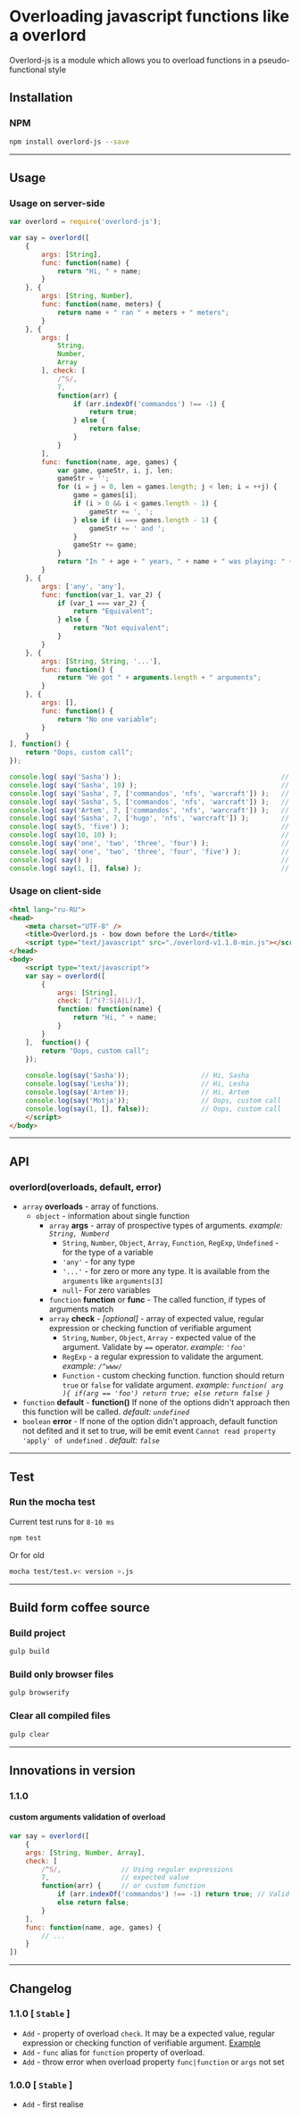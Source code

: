 # Overloading javascript functions like a overlord 
Overlord-js is a module which allows you to overload functions in a pseudo-functional style

## Installation
### NPM
```sh
npm install overlord-js --save
```

------------------------------------

## Usage
### Usage on server-side
```js
var overlord = require('overlord-js');

var say = overlord([
    {
        args: [String],
        func: function(name) {
            return "Hi, " + name;
        }
    }, {
        args: [String, Number],
        func: function(name, meters) {
            return name + " ran " + meters + " meters";
        }
    }, {
        args: [
            String, 
            Number, 
            Array
        ], check: [
            /^S/, 
            7, 
            function(arr) {
                if (arr.indexOf('commandos') !== -1) {
                    return true;
                } else {
                    return false;
                }
            }
        ],
        func: function(name, age, games) {
            var game, gameStr, i, j, len;
            gameStr = '';
            for (i = j = 0, len = games.length; j < len; i = ++j) {
                game = games[i];
                if (i > 0 && i < games.length - 1) {
                    gameStr += ', ';
                } else if (i === games.length - 1) {
                    gameStr += ' and ';
                }
                gameStr += game;
            }
            return "In " + age + " years, " + name + " was playing: " + gameStr;
        }
    }, {
        args: ['any', 'any'],
        func: function(var_1, var_2) {
            if (var_1 === var_2) {
                return "Equivalent";
            } else {
                return "Not equivalent";
            }
        }
    }, {
        args: [String, String, '...'],
        func: function() {
            return "We got " + arguments.length + " arguments";
        }
    }, {
        args: [],
        func: function() {
            return "No one variable";
        }
    }
], function() {
    return "Oops, custom call";
});

console.log( say('Sasha') );                                        // Hi, Sasha
console.log( say('Sasha', 10) );                                    // Sasha ran 10 meters
console.log( say('Sasha', 7, ['commandos', 'nfs', 'warcraft']) );   // In 7 years, Sasha was playing: commandos, nfs and warcraft
console.log( say('Sasha', 5, ['commandos', 'nfs', 'warcraft']) );   // Oops, custom call
console.log( say('Artem', 7, ['commandos', 'nfs', 'warcraft']) );   // Oops, custom call
console.log( say('Sasha', 7, ['hugo', 'nfs', 'warcraft']) );        // Oops, custom call
console.log( say(5, 'five') );                                      // Not equivalent
console.log( say(10, 10) );                                         // Equivalent
console.log( say('one', 'two', 'three', 'four') );                  // We got 4 arguments
console.log( say('one', 'two', 'three', 'four', 'five') );          // We got 5 arguments
console.log( say() );                                               // No one variable
console.log( say(1, [], false) );                                   // Oops, custom call
```

### Usage on client-side
```html
<html lang="ru-RU">
<head>
    <meta charset="UTF-8" />
    <title>Overlord.js - bow down before the Lord</title>
    <script type="text/javascript" src="./overlord-v1.1.0-min.js"></script>
</head>
<body>
    <script type="text/javascript">
    var say = overlord([
        {
            args: [String],
            check: [/^(?:S|A|L)/],
            function: function(name) {
                return "Hi, " + name;
            }
        }
    ],  function() {
        return "Oops, custom call";
    });
    
    console.log(say('Sasha'));                  // Hi, Sasha
    console.log(say('Lesha'));                  // Hi, Lesha
    console.log(say('Artem'));                  // Hi, Artem
    console.log(say('Motja'));                  // Oops, custom call
    console.log(say(1, [], false));             // Oops, custom call
    </script>
</body>
```

------------------------------------

## API
### overlord(overloads, default, error)
* `array` **overloads** - array of functions.
    * `object` - information about single function
        * `array` **args** - array of prospective types of arguments. _example: `String, Numberd`_
            * `String`, `Number`, `Object`, `Array`, `Function`, `RegExp`, `Undefined` - for the type of a variable
            * `'any'` - for any type
            * `'...'` - for zero or more any type. It is available from the `arguments` like `arguments[3]`
            * `null`- For zero variables 
        * `function` **function** or **func** - The called function, if types of arguments match
        * `array` **check** - _[optional]_ - array of expected value, regular expression or checking function of verifiable argument
            * `String`, `Number`, `Object`, `Array` - expected value of the argument. Validate by `==` operator. _example: `'foo'`_
            * `RegExp` - a regular expression to validate the argument. _example: `/^www/`_
            * `Function` - custom checking function. function should return `true` or `false` for validate argument. _example: `function( arg ){ if(arg == 'foo') return true; else return false }`_
* `function` **default** - **function()** If none of the options didn't approach then this function will be called. _default: `undefined`_
* `boolean` **error** - If none of the option didn't approach, default function not defited and it set to true, will be emit event `Cannot read property 'apply' of undefined` . _default: `false`_

------------------------------------

## Test
### Run the mocha test
Current test runs for `8-10 ms`
```sh
npm test
```

Or for old
```sh
mocha test/test.v< version >.js
```

------------------------------------

## Build form coffee source
### Build project
```sh
gulp build
```
### Build only browser files
```sh
gulp browserify
```
### Clear all compiled files
```sh
gulp clear
```

------------------------------------

## Innovations in version
### 1.1.0
#### custom arguments validation of overload
```js
var say = overlord([
    {
    args: [String, Number, Array], 
    check: [
        /^S/,               // Using regular expressions
        7,                  // expected value
        function(arr) {     // or custom function
            if (arr.indexOf('commandos') !== -1) return true; // Valid
            else return false;
        }
    ],
    func: function(name, age, games) {
        // ...
    }
])
```

------------------------------------

## Changelog
### 1.1.0 [ `Stable` ]
* `Add` - property of overload `check`. It may be a expected value, regular expression or checking function of verifiable argument. [Example](#innovations-in-version)
* `Add` - `func` alias for `function` property of overload.
* `Add` - throw error when overload property `func|function` or `args` not set

### 1.0.0 [ `Stable` ]
* `Add` - first realise

